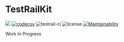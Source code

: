 # TestRailKit
![](https://img.shields.io/badge/Swift-5.3-orange.svg?style=svg) [![codecov](https://codecov.io/gh/jonny7/testrail-kit/branch/master/graph/badge.svg)](https://codecov.io/gh/jonny7/testrail-kit) ![testrail-ci](https://github.com/jonny7/testrail-kit/workflows/testrail-ci/badge.svg) ![license](https://img.shields.io/github/license/jonny7/testrail-kit) [![Maintainability](https://api.codeclimate.com/v1/badges/1619151878669464adfc/maintainability)](https://codeclimate.com/github/jonny7/testrail-kit/maintainability)


Work In Progress
